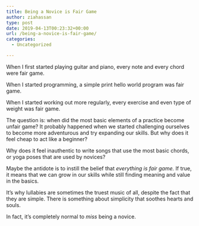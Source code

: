 ```yaml
---
title: Being a Novice is Fair Game
author: ziahassan
type: post
date: 2019-04-13T00:23:32+00:00
url: /being-a-novice-is-fair-game/
categories:
  - Uncategorized

---
```

When I first started playing guitar and piano, every note and every chord were fair game. 

When I started programming, a simple print hello world program was fair game. 

When I started working out more regularly, every exercise and even type of weight was fair game. 

The question is: when did the most basic elements of a practice become unfair game? It probably happened when we started challenging ourselves to become more adventurous and try expanding our skills. But why does it feel cheap to act like a beginner?

Why does it feel inauthentic to write songs that use the most basic chords, or yoga poses that are used by novices?

Maybe the antidote is to instill the belief that _everything is fair game._ If true, it means that we can grow in our skills while still finding meaning and value in the basics. 

It’s why lullabies are sometimes the truest music of all, despite the fact that they are simple. There is something about simplicity that soothes hearts and souls. 

In fact, it’s completely normal to _miss_ being a novice.